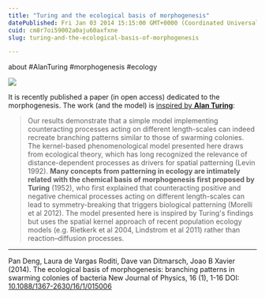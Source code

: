 ```yaml
---
title: "Turing and the ecological basis of morphogenesis"
datePublished: Fri Jan 03 2014 15:15:00 GMT+0000 (Coordinated Universal Time)
cuid: cm8r7oi59002a0aju60axfxne
slug: turing-and-the-ecological-basis-of-morphogenesis

---
```



about #AlanTuring #morphogenesis #ecology

![](https://cdn.hashnode.com/res/hashnode/image/upload/v1743071354702/82ab6813-f0ca-474e-9d2c-03e0d1d02e48.jpeg)

It is recently published a paper (in open access) dedicated to the morphogenesis. The work (and the model) is [inspired by **Alan Turing**](http://docmadhattan.fieldofscience.com/2012/06/turing-patterns-in-coats-and-sounds.html):

> Our results demonstrate that a simple model implementing counteracting processes acting on different length-scales can indeed recreate branching patterns similar to those of swarming colonies. The kernel-based phenomenological model presented here draws from ecological theory, which has long recognized the relevance of distance-dependent processes as drivers for spatial patterning (Levin 1992). **Many concepts from patterning in ecology are intimately related with the chemical basis of morphogenesis first proposed by Turing** (1952), who first explained that counteracting positive and negative chemical processes acting on different length-scales can lead to symmetry-breaking that triggers biological patterning (Morelli et al 2012). The model presented here is inspired by Turing's findings but uses the spatial kernel approach of recent population ecology models (e.g. Rietkerk et al 2004, Lindstrom et al 2011) rather than reaction–diffusion processes.

* * *

Pan Deng, Laura de Vargas Roditi, Dave van Ditmarsch, Joao B Xavier (2014). The ecological basis of morphogenesis: branching patterns in swarming colonies of bacteria New Journal of Physics, 16 (1), 1-16 DOI: [10.1088/1367-2630/16/1/015006](http://dx.doi.org/10.1088/1367-2630/16/1/015006)